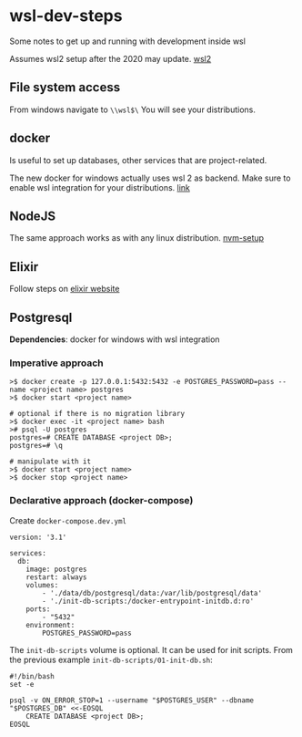 # wsl-dev-steps
Some notes to get up and running with development inside wsl

Assumes wsl2 setup after the 2020 may update. [wsl2](https://docs.microsoft.com/en-us/windows/wsl/wsl2-index)

## File system access

From windows navigate to `\\wsl$\` You will see your distributions.

## docker

Is useful to set up databases, other services that are project-related.

The new docker for windows actually uses wsl 2 as backend. Make sure to enable wsl integration for your distributions.
[link](https://code.visualstudio.com/blogs/2020/03/02/docker-in-wsl2)

## NodeJS

The same approach works as with any linux distribution.
[nvm-setup](https://github.com/nvm-sh/nvm#install--update-script)

## Elixir

Follow steps on [elixir website](https://elixir-lang.org/install.html#unix-and-unix-like)

## Postgresql

**Dependencies**: docker for windows with wsl integration

### Imperative approach

```
>$ docker create -p 127.0.0.1:5432:5432 -e POSTGRES_PASSWORD=pass --name <project name> postgres
>$ docker start <project name>

# optional if there is no migration library
>$ docker exec -it <project name> bash
># psql -U postgres
postgres=# CREATE DATABASE <project DB>;
postgres=# \q

# manipulate with it
>$ docker start <project name>
>$ docker stop <project name>
```

### Declarative approach (docker-compose)

Create `docker-compose.dev.yml`
```
version: '3.1'

services:
  db:
    image: postgres
    restart: always
    volumes:
        - './data/db/postgresql/data:/var/lib/postgresql/data'
        - './init-db-scripts:/docker-entrypoint-initdb.d:ro'
    ports:
        - "5432"
    environment:
        POSTGRES_PASSWORD=pass
```
The `init-db-scripts` volume is optional. It can be used for init scripts. From the previous example `init-db-scripts/01-init-db.sh`:
```
#!/bin/bash
set -e

psql -v ON_ERROR_STOP=1 --username "$POSTGRES_USER" --dbname "$POSTGRES_DB" <<-EOSQL
    CREATE DATABASE <project DB>;
EOSQL
```
